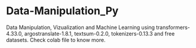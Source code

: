# Data-Manipulation_Py
Data Manipulation, Vizualization and Machine Learning using transformers-4.33.0, argostranslate-1.8.1, textsum-0.2.0, tokenizers-0.13.3 and free datasets.
Check colab file to know more.
